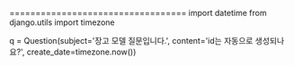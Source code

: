 


==================================
import datetime
from django.utils import timezone


q = Question(subject='장고 모델 질문입니다.', content='id는 자동으로 생성되나요?', create_date=timezone.now())